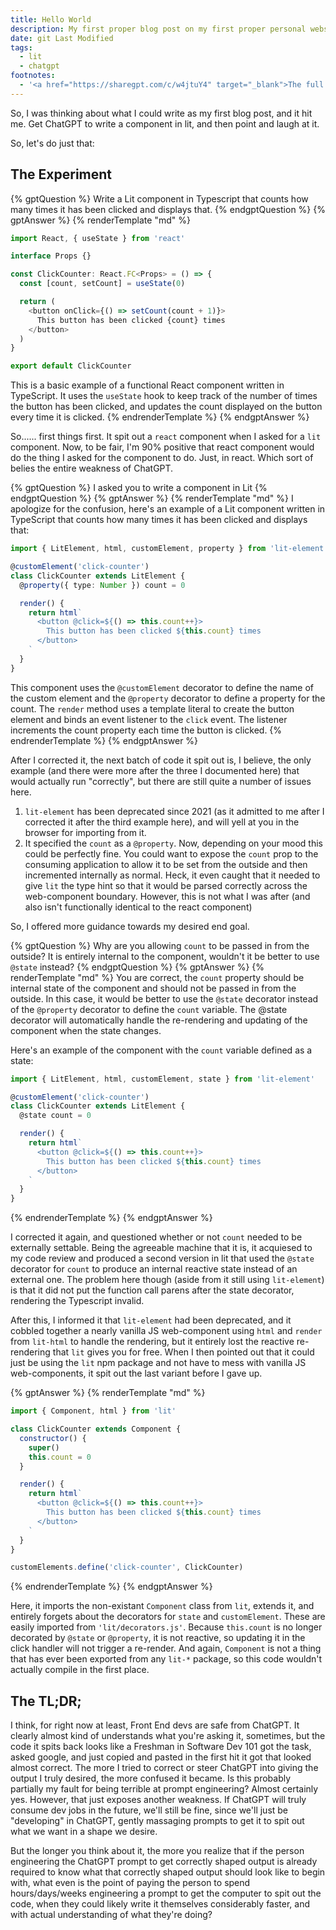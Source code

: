 ```yaml
---
title: Hello World
description: My first proper blog post on my first proper personal website.
date: git Last Modified
tags:
  - lit
  - chatgpt
footnotes:
  - '<a href="https://sharegpt.com/c/w4jtuY4" target="_blank">The full transcript in all its headache inducing glory</a>'
---
```


So, I was thinking about what I could write as my first blog post, and it hit me.
Get ChatGPT to write a component in lit, and then point and laugh at it.

So, let's do just that:

## The Experiment
{% gptQuestion %}
Write a Lit component in Typescript that counts how many times it has been clicked and displays that.
{% endgptQuestion %}
{% gptAnswer %}
{% renderTemplate "md" %}
```ts
import React, { useState } from 'react'

interface Props {}

const ClickCounter: React.FC<Props> = () => {
  const [count, setCount] = useState(0)

  return (
    <button onClick={() => setCount(count + 1)}>
      This button has been clicked {count} times
    </button>
  )
}

export default ClickCounter
```
This is a basic example of a functional React component written in TypeScript. It uses the `useState` hook to keep track of the number of times the button has been clicked,
and updates the count displayed on the button every time it is clicked.
{% endrenderTemplate %}
{% endgptAnswer %}

So...... first things first. It spit out a `react` component when I asked for a `lit` component.
Now, to be fair, I'm 90% positive that react component would do the thing I asked for the component to do.
Just, in react. Which sort of belies the entire weakness of ChatGPT.

{% gptQuestion %}
I asked you to write a component in Lit
{% endgptQuestion %}
{% gptAnswer %}
{% renderTemplate "md" %}
I apologize for the confusion, here's an example of a Lit component written in TypeScript that counts how many times it has been clicked and displays that:
```ts
import { LitElement, html, customElement, property } from 'lit-element'

@customElement('click-counter')
class ClickCounter extends LitElement {
  @property({ type: Number }) count = 0

  render() {
    return html`
      <button @click=${() => this.count++}>
        This button has been clicked ${this.count} times
      </button>
    `
  }
}
```
This component uses the `@customElement` decorator to define the name of the custom element and the `@property` decorator to define a property for the count.
The `render` method uses a template literal to create the button element and binds an event listener to the `click` event. The listener increments the count property each time the button is clicked.
{% endrenderTemplate %}
{% endgptAnswer %}

After I corrected it, the next batch of code it spit out is, I believe, the only example (and there were more after the three I documented here)
that would actually run "correctly", but there are still quite a number of issues here.

1. `lit-element` has been deprecated since 2021 (as it admitted to me after I corrected it after the third example here), and will yell at you in the browser for importing from it.
2. It specified the `count` as a `@property`. Now, depending on your mood this could be perfectly fine. You could want to expose the `count` prop to the consuming application to allow
it to be set from the outside and then incremented internally as normal. Heck, it even caught that it needed to give `lit` the type hint so that it would be parsed correctly across the
web-component boundary. However, this is not what I was after (and also isn't functionally identical to the react component)

So, I offered more guidance towards my desired end goal.

{% gptQuestion %}
Why are you allowing `count` to be passed in from the outside? It is entirely internal to the component, wouldn't it be better to use `@state` instead?
{% endgptQuestion %}
{% gptAnswer %}
{% renderTemplate "md" %}
You are correct, the `count` property should be internal state of the component and should not be passed in from the outside. In this case, it would be better to use the `@state` decorator instead of
the `@property` decorator to define the `count` variable. The @state decorator will automatically handle the re-rendering and updating of the component when the state changes.

Here's an example of the component with the `count` variable defined as a state:
```ts
import { LitElement, html, customElement, state } from 'lit-element'

@customElement('click-counter')
class ClickCounter extends LitElement {
  @state count = 0

  render() {
    return html`
      <button @click=${() => this.count++}>
        This button has been clicked ${this.count} times
      </button>
    `
  }
}
```
{% endrenderTemplate %}
{% endgptAnswer %}

I corrected it again, and questioned whether or not `count` needed to be externally settable. Being the agreeable machine that it is, it acquiesed to my code review and produced a second
version in lit that used the `@state` decorator for `count` to produce an internal reactive state instead of an external one. The problem here though (aside from it still using `lit-element`)
is that it did not put the function call parens after the state decorator, rendering the Typescript invalid.

After this, I informed it that `lit-element` had been deprecated, and it cobbled together a nearly vanilla JS web-component using `html` and `render` from `lit-html` to handle the rendering,
but it entirely lost the reactive re-rendering that `lit` gives you for free. When I then pointed out that it could just be using the `lit` npm package and not have to mess with vanilla JS
web-components, it spit out the last variant before I gave up.

{% gptAnswer %}
{% renderTemplate "md" %}
```js
import { Component, html } from 'lit'

class ClickCounter extends Component {
  constructor() {
    super()
    this.count = 0
  }

  render() {
    return html`
      <button @click=${() => this.count++}>
        This button has been clicked ${this.count} times
      </button>
    `
  }
}

customElements.define('click-counter', ClickCounter)
```
{% endrenderTemplate %}
{% endgptAnswer %}

Here, it imports the non-existant `Component` class from `lit`, extends it, and entirely forgets about the decorators for `state` and `customElement`. These are easily imported from
`'lit/decorators.js'`. Because `this.count` is no longer decorated by `@state` or `@property`, it is not reactive, so updating it in the click handler will not trigger a re-render.
And again, `Component` is not a thing that has ever been exported from any `lit-*` package, so this code wouldn't actually compile in the first place.

## The TL;DR;
I think, for right now at least, Front End devs are safe from ChatGPT. It clearly almost kind of understands what you're asking it, sometimes, but the code it spits back looks
like a Freshman in Software Dev 101 got the task, asked google, and just copied and pasted in the first hit it got that looked almost correct. The more I tried to correct or steer
ChatGPT into giving the output I truly desired, the more confused it became. Is this probably partially my fault for being terrible at prompt engineering? Almost certainly yes. However,
that just exposes another weakness. If ChatGPT will truly consume dev jobs in the future, we'll still be fine, since we'll just be "developing" in ChatGPT, gently massaging prompts to get
it to spit out what we want in a shape we desire.

But the longer you think about it, the more you realize that if the person engineering the ChatGPT prompt to get correctly shaped output is already required to know what that correctly shaped
output should look like to begin with, what even is the point of paying the person to spend hours/days/weeks engineering a prompt to get the computer to spit out the code, when they could likely
write it themselves considerably faster, and with actual understanding of what they're doing?
